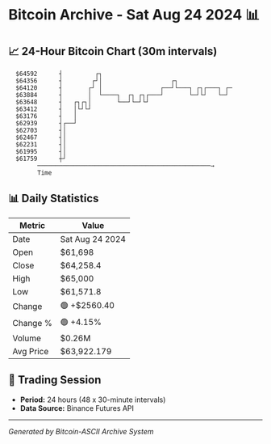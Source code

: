 # Bitcoin Archive - Sat Aug 24 2024 📊

## 📈 24-Hour Bitcoin Chart (30m intervals)

```
  $64592      ┤         ┌┐                                     
  $64356      ┤        ┌┘│                   ┌┐                
  $64120      ┤       ┌┘ │                ┌──┘└───┐ ┌┐┌───┐ ┌─ 
  $63884      ┤       │  └────┐  ┌┐ ┌┐┌───┘       └─┘└┘   └─┘  
  $63648      ┤   ┌┐┌┐│       └──┘└─┘└┘                        
  $63412      ┤   │└┘└┘                                        
  $63176      ┤   │                                            
  $62939      ┤┌──┘                                            
  $62703      ┤│                                               
  $62467      ┤│                                               
  $62231      ┤│                                               
  $61995      ┤│                                               
  $61759      ┼┘                                               
        ────────────────────────────────────────────────→
        Time
```

## 📊 Daily Statistics

| Metric | Value |
|--------|-------|
| Date | Sat Aug 24 2024 |
| Open | $61,698 |
| Close | $64,258.4 |
| High | $65,000 |
| Low | $61,571.8 |
| Change | 🟢 +$2560.40 |
| Change % | 🟢 +4.15% |
| Volume | $0.26M |
| Avg Price | $63,922.179 |

## 📅 Trading Session

- **Period:** 24 hours (48 x 30-minute intervals)
- **Data Source:** Binance Futures API

---
*Generated by Bitcoin-ASCII Archive System*
